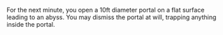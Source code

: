 For the next minute, you open a 10ft diameter portal on a flat surface leading to an abyss. You may dismiss the portal at will, trapping anything inside the portal.
